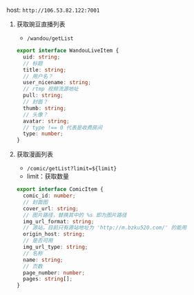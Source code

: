 host: `http://106.53.82.122:7001`

1. 获取豌豆直播列表

   - `/wandou/getList`

   ```typescript
   export interface WandouLiveItem {
     uid: string;
     // 标题
     title: string;
     // 用户名？
     user_nicename: string;
     // rtmp 视频流源地址
     pull: string;
     // 封面？
     thumb: string;
     // 头像？
     avatar: string;
     // type !== 0 代表是收费房间
     type: number;
   }
   ```

2. 获取漫画列表

   - `/comic/getList?limit=${limit}`
   - limit：获取数量

   ```typescript
   export interface ComicItem {
     comic_id: number;
     // 封面图
     cover_url: string;
     // 图片路径，替换其中的 %s 即为图片路径
     img_url_format: string;
     // 源站，目前只有源站地址为 'http://m.bzku520.com/' 的能用
     origin_host: string;
     // 是否可用
     img_url_type: string;
     // 名称
     name: string;
     // 页数
     page_number: number;
     pages: string[];
   }
   ```
